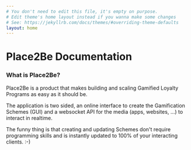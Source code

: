 ```yaml
---
# You don't need to edit this file, it's empty on purpose.
# Edit theme's home layout instead if you wanna make some changes
# See: https://jekyllrb.com/docs/themes/#overriding-theme-defaults
layout: home
---
```


<h1 class="title is-1">Place2Be Documentation</h1>

<h3 class="title is-3">What is Place2Be?</h3>
<p>Place2Be is a product that makes building and scaling Gamified Loyalty Programs as easy as it should be.</p>
<p>The application is two sided, an online interface to create the Gamification Schemes (GUI) and a websocket API for the media (apps, websites, ...) to interact in realtime.</p>
<p>The funny thing is that creating and updating Schemes don't require programming skills and is instantly updated to 100% of your interacting clients. :-)</p>
